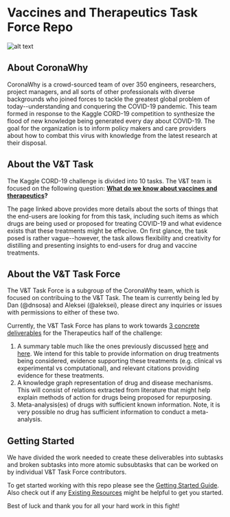 # Vaccines and Therapeutics Task Force Repo

![alt text](./misc/images/coronawhy_logo.jpg)

## About CoronaWhy

CoronaWhy is a crowd-sourced team of over 350 engineers, researchers, project managers, and all sorts of other professionals with diverse backgrounds who joined forces to tackle the greatest global problem of today--understanding and conquering the COVID-19 pandemic. This team formed in response to the Kaggle CORD-19 competition to synthesize the flood of new knowledge being generated every day about COVID-19. The goal for the organization is to inform policy makers and care providers about how to combat this virus with knowledge from the latest research at their disposal.

## About the V&T Task

The Kaggle CORD-19 challenge is divided into 10 tasks. The V&T team is focused on the following question: **[What do we know about vaccines and therapeutics](https://www.kaggle.com/allen-institute-for-ai/CORD-19-research-challenge/tasks?taskId=561)?**

The page linked above provides more details about the sorts of things that the end-users are looking for from this task, including such items as which drugs are being used or proposed for treating COVID-19 and what evidence exists that these treatments might be effecive. On first glance, the task posed is rather vague--however, the task allows flexibility and creativity for distilling and presenting insights to end-users for drug and vaccine treatments.

## About the V&T Task Force

The V&T Task Force is a subgroup of the CoronaWhy team, which is focused on contribuing to the V&T Task. The team is currently being led by Dan (@dnsosa) and Aleksei (@aleksei), please direct any inquiries or issues with permissions to either of these two.

Currently, the V&T Task Force has plans to work towards [3 concrete deliverables](https://docs.google.com/spreadsheets/d/16kYZPYFMR2n4EcLXexVz-lZee03ofZNEVe-8ke-Os4U/edit#gid=1608970502) for the Therapeutics half of the challenge: 
1. A summary table much like the ones previously discussed [here](https://www.kaggle.com/covid-19-contributions) and [here](https://www.kaggle.com/allen-institute-for-ai/CORD-19-research-challenge/discussion/138484#788765). We intend for this table to provide information on drug treatments being considered, evidence supporting these treatments (e.g. clinical vs experimental vs computational), and relevant citations providing evidence for these treatments. 
2. A knowledge graph representation of drug and disease mechanisms. This will consist of relations extracted from literature that might help explain methods of action for drugs being proposed for repurposing.
3. Meta-analysis(es) of drugs with sufficient known information. Note, it is very possible no drug has sufficient information to conduct a meta-analysis.

## Getting Started

We have divided the work needed to create these deliverables into subtasks and broken subtasks into more atomic subsubtasks that can be worked on by individual V&T Task Force contributors.

To get started working with this repo please see the [Getting Started Guide](https://github.com/CoronaWhy/task-vt/wiki/Getting-Started-Guide). Also check out if any [Existing Resources](https://github.com/CoronaWhy/task-vt/wiki/Interesting-External-Resources) might be helpful to get you started.

Best of luck and thank you for all your hard work in this fight!
